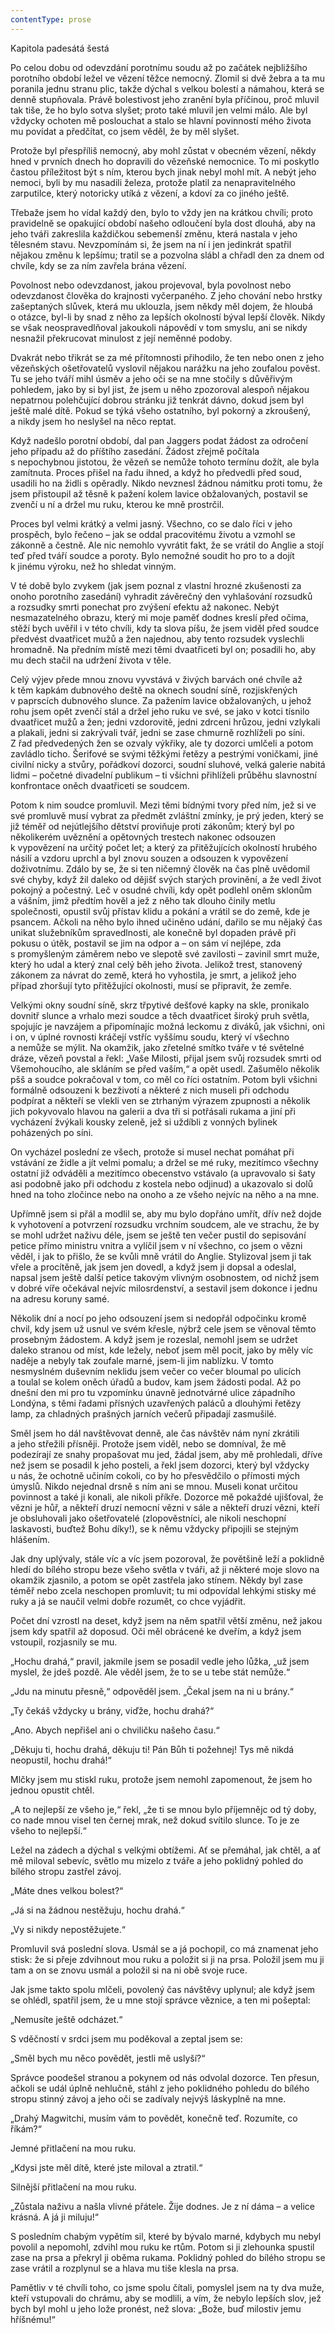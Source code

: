 ```yaml
---
contentType: prose
---
```


Kapitola padesátá šestá

  

Po celou dobu od odevzdání porotnímu soudu až po začátek nejbližšího porotního období ležel ve vězení těžce nemocný. Zlomil si dvě žebra a ta mu poranila jednu stranu plic, takže dýchal s velkou bolestí a námahou, která se denně stupňovala. Právě bolestivost jeho zranění byla příčinou, proč mluvil tak tiše, že ho bylo sotva slyšet; proto také mluvil jen velmi málo. Ale byl vždycky ochoten mě poslouchat a stalo se hlavní povinností mého života mu povídat a předčítat, co jsem věděl, že by měl slyšet.

Protože byl přespříliš nemocný, aby mohl zůstat v obecném vězení, někdy hned v prvních dnech ho dopravili do vězeňské nemocnice. To mi poskytlo častou příležitost být s ním, kterou bych jinak nebyl mohl mít. A nebýt jeho nemoci, byli by mu nasadili železa, protože platil za nenapravitelného zarputilce, který notoricky utíká z vězení, a kdoví za co jiného ještě.

Třebaže jsem ho vídal každý den, bylo to vždy jen na krátkou chvíli; proto pravidelně se opakující období našeho odloučení byla dost dlouhá, aby na jeho tváři zakreslila každičkou sebemenší změnu, která nastala v jeho tělesném stavu. Nevzpomínám si, že jsem na ní i jen jedinkrát spatřil nějakou změnu k lepšímu; tratil se a pozvolna slábl a chřadl den za dnem od chvíle, kdy se za ním zavřela brána vězení.

Povolnost nebo odevzdanost, jakou projevoval, byla povolnost nebo odevzdanost člověka do krajnosti vyčerpaného. Z jeho chování nebo hrstky zašeptaných slůvek, která mu uklouzla, jsem někdy měl dojem, že hloubá o otázce, byl-li by snad z něho za lepších okolností býval lepší člověk. Nikdy se však neospravedlňoval jakoukoli nápovědí v tom smyslu, ani se nikdy nesnažil překrucovat minulost z její neměnné podoby.

Dvakrát nebo třikrát se za mé přítomnosti přihodilo, že ten nebo onen z jeho vězeňských ošetřovatelů vyslovil nějakou narážku na jeho zoufalou pověst. Tu se jeho tváří mihl úsměv a jeho oči se na mne stočily s důvěřivým pohledem, jako by si byl jist, že jsem u něho zpozoroval alespoň nějakou nepatrnou polehčující dobrou stránku již tenkrát dávno, dokud jsem byl ještě malé dítě. Pokud se týká všeho ostatního, byl pokorný a zkroušený, a nikdy jsem ho neslyšel na něco reptat.

Když nadešlo porotní období, dal pan Jaggers podat žádost za odročení jeho případu až do příštího zasedání. Žádost zřejmě počítala s nepochybnou jistotou, že vězeň se nemůže tohoto termínu dožít, ale byla zamítnuta. Proces přišel na řadu ihned, a když ho předvedli před soud, usadili ho na židli s opěradly. Nikdo nevznesl žádnou námitku proti tomu, že jsem přistoupil až těsně k pažení kolem lavice obžalovaných, postavil se zvenčí u ní a držel mu ruku, kterou ke mně prostrčil.

Proces byl velmi krátký a velmi jasný. Všechno, co se dalo říci v jeho prospěch, bylo řečeno – jak se oddal pracovitému životu a vzmohl se zákonně a čestně. Ale nic nemohlo vyvrátit fakt, že se vrátil do Anglie a stojí teď před tváří soudce a poroty. Bylo nemožné soudit ho pro to a dojít k jinému výroku, než ho shledat vinným.

V té době bylo zvykem (jak jsem poznal z vlastní hrozné zkušenosti za onoho porotního zasedání) vyhradit závěrečný den vyhlašování rozsudků a rozsudky smrti ponechat pro zvýšení efektu až nakonec. Nebýt nesmazatelného obrazu, který mi moje paměť dodnes kreslí před očima, stěží bych uvěřil i v této chvíli, kdy ta slova píšu, že jsem viděl před soudce předvést dvaatřicet mužů a žen najednou, aby tento rozsudek vyslechli hromadně. Na předním místě mezi těmi dvaatřiceti byl on; posadili ho, aby mu dech stačil na udržení života v těle.

Celý výjev přede mnou znovu vyvstává v živých barvách oné chvíle až k těm kapkám dubnového deště na oknech soudní síně, rozjiskřených v paprscích dubnového slunce. Za pažením lavice obža­lovaných, u jehož rohu jsem opět zvenčí stál a držel jeho ruku ve své, se jako v kotci tísnilo dvaatřicet mužů a žen; jedni vzdorovitě, jedni zdrceni hrůzou, jedni vzlykali a plakali, jedni si zakrývali tvář, jedni se zase chmurně rozhlíželi po síni. Z řad předvedených žen se ozvaly výkřiky, ale ty dozorci umlčeli a potom zavládlo ticho. Šerifové se svými těžkými řetězy a pestrými voničkami, jiné civilní nicky a stvůry, pořádkoví dozorci, soudní sluhové, velká galerie nabitá lidmi – početné divadelní publikum – ti všichni přihlíželi průběhu slavnostní konfrontace oněch dvaatřiceti se soudcem.

Potom k nim soudce promluvil. Mezi těmi bídnými tvory před ním, jež si ve své promluvě musí vybrat za předmět zvláštní zmínky, je prý jeden, který se již téměř od nejútlejšího dětství proviňuje proti zákonům; který byl po několikerém uvěznění a opětovných trestech nakonec odsouzen k vypovězení na určitý počet let; a který za přitěžujících okolností hrubého násilí a vzdoru uprchl a byl znovu souzen a odsouzen k vypovězení doživotnímu. Zdálo by se, že si ten ničemný člověk na čas plně uvědomil své chyby, když žil daleko od dějišť svých starých provinění, a že vedl život pokojný a počestný. Leč v osudné chvíli, kdy opět podlehl oněm sklonům a vášním, jimž předtím hověl a jež z něho tak dlouho činily metlu společnosti, opustil svůj přístav klidu a pokání a vrátil se do země, kde je psancem. Ačkoli na něho bylo ihned učiněno udání, dařilo se mu nějaký čas unikat služebníkům spravedlnosti, ale konečně byl dopaden právě při pokusu o útěk, postavil se jim na odpor a – on sám ví nejlépe, zda s promyšleným záměrem nebo ve slepotě své zavilosti – zavinil smrt muže, který ho udal a který znal celý běh jeho života. Jelikož trest, stanovený zákonem za návrat do země, která ho vyhostila, je smrt, a jelikož jeho případ zhoršují tyto přitěžující okolnosti, musí se připravit, že zemře.

Velkými okny soudní síně, skrz třpytivé dešťové kapky na skle, pronikalo dovnitř slunce a vrhalo mezi soudce a těch dvaatřicet široký pruh světla, spojujíc je navzájem a připomínajíc možná leckomu z diváků, jak všichni, oni i on, v úplné rovnosti kráčejí vstříc vyššímu soudu, který ví všechno a nemůže se mýlit. Na okamžik, jako zřetelné smítko tváře v té světelné dráze, vězeň povstal a řekl: „Vaše Milosti, přijal jsem svůj rozsudek smrti od Všemohoucího, ale skláním se před vaším,“ a opět usedl. Zašumělo několik pšš a soudce pokračoval v tom, co měl co říci ostatním. Potom byli všichni formálně odsouzeni k bezživotí a některé z nich museli při odchodu podpírat a někteří se vlekli ven se ztrhaným výrazem zpupnosti a několik jich pokyvovalo hlavou na galerii a dva tři si potřásali rukama a jiní při vycházení žvýkali kousky zeleně, jež si uždíbli z vonných bylinek poházených po síni.

On vycházel poslední ze všech, protože si musel nechat pomáhat při vstávání ze židle a jít velmi pomalu; a držel se mé ruky, mezitímco všechny ostatní již odváděli a mezitímco obecenstvo vstávalo (a upravovalo si šaty asi podobně jako při odchodu z kostela nebo odjinud) a ukazovalo si dolů hned na toho zločince nebo na onoho a ze všeho nejvíc na něho a na mne.

Upřímně jsem si přál a modlil se, aby mu bylo dopřáno umřít, dřív než dojde k vyhotovení a potvrzení rozsudku vrchním soudcem, ale ve strachu, že by se mohl udržet naživu déle, jsem se ještě ten večer pustil do sepisování petice přímo ministru vnitra a vylíčil jsem v ní všechno, co jsem o vězni věděl, i jak to přišlo, že se kvůli mně vrátil do Anglie. Stylizoval jsem ji tak vřele a procítěně, jak jsem jen dovedl, a když jsem ji dopsal a odeslal, napsal jsem ještě další petice takovým vlivným osobnostem, od nichž jsem v dobré víře očekával nejvíc milosrdenství, a sestavil jsem dokonce i jednu na adresu koruny samé.

Několik dní a nocí po jeho odsouzení jsem si nedopřál odpočinku kromě chvil, kdy jsem už usnul ve svém křesle, nýbrž cele jsem se věnoval těmto prosebným žádostem. A když jsem je rozeslal, nemohl jsem se udržet daleko stranou od míst, kde ležely, neboť jsem měl pocit, jako by měly víc naděje a nebyly tak zoufale marné, jsem-li jim nablízku. V tomto nesmyslném duševním neklidu jsem večer co večer bloumal po ulicích a toulal se kolem oněch úřadů a budov, kam jsem žádosti podal. Až po dnešní den mi pro tu vzpomínku únavně jednotvárné ulice západního Londýna, s těmi řadami přísných uzavřených paláců a dlouhými řetězy lamp, za chladných prašných jarních večerů připadají zasmušilé.

Směl jsem ho dál navštěvovat denně, ale čas návštěv nám nyní zkrátili a jeho střežili přísněji. Protože jsem viděl, nebo se domníval, že mě podezírají ze snahy propašovat mu jed, žádal jsem, aby mě prohledali, dříve než jsem se posadil k jeho posteli, a řekl jsem dozorci, který byl vždycky u nás, že ochotně učiním cokoli, co by ho přesvědčilo o přímosti mých úmyslů. Nikdo nejednal drsně s ním ani se mnou. Museli konat určitou povinnost a také ji konali, ale nikoli příkře. Dozorce mě pokaždé ujišťoval, že vězni je hůř, a někteří druzí nemocní vězni v sále a někteří druzí vězni, kteří je obsluhovali jako ošetřovatelé (zlopověstníci, ale nikoli neschopní laskavosti, buďtež Bohu díky!), se k němu vždycky připojili se stejným hlášením.

Jak dny uplývaly, stále víc a víc jsem pozoroval, že povětšině leží a poklidně hledí do bílého stropu beze všeho světla v tváři, až ji některé moje slovo na okamžik zjasnilo, a potom se opět zastřela jako stínem. Někdy byl zase téměř nebo zcela neschopen promluvit; tu mi odpovídal lehkými stisky mé ruky a já se naučil velmi dobře rozumět, co chce vyjádřit.

Počet dní vzrostl na deset, když jsem na něm spatřil větší změnu, než jakou jsem kdy spatřil až doposud. Oči měl obrácené ke dveřím, a když jsem vstoupil, rozjasnily se mu.

„Hochu drahá,“ pravil, jakmile jsem se posadil vedle jeho lůžka, „už jsem myslel, že jdeš pozdě. Ale věděl jsem, že to se u tebe stát nemůže.“

„Jdu na minutu přesně,“ odpověděl jsem. „Čekal jsem na ni u brány.“

„Ty čekáš vždycky u brány, viďže, hochu drahá?“

„Ano. Abych nepřišel ani o chviličku našeho času.“

„Děkuju ti, hochu drahá, děkuju ti! Pán Bůh ti požehnej! Tys mě nikdá neopustil, hochu drahá!“

Mlčky jsem mu stiskl ruku, protože jsem nemohl zapomenout, že jsem ho jednou opustit chtěl.

„A to nejlepší ze všeho je,“ řekl, „že ti se mnou bylo příjemnějc od tý doby, co nade mnou visel ten černej mrak, než dokud svítilo slunce. To je ze všeho to nejlepší.“

Ležel na zádech a dýchal s velkými obtížemi. Ať se přemáhal, jak chtěl, a ať mě miloval sebevíc, světlo mu mizelo z tváře a jeho poklidný pohled do bílého stropu zastřel závoj.

„Máte dnes velkou bolest?“

„Já si na žádnou nestěžuju, hochu drahá.“

„Vy si nikdy nepostěžujete.“

Promluvil svá poslední slova. Usmál se a já pochopil, co má znamenat jeho stisk: že si přeje zdvihnout mou ruku a položit si ji na prsa. Položil jsem mu ji tam a on se znovu usmál a položil si na ni obě svoje ruce.

Jak jsme takto spolu mlčeli, povolený čas návštěvy uplynul; ale když jsem se ohlédl, spatřil jsem, že u mne stojí správce věznice, a ten mi pošeptal:

„Nemusíte ještě odcházet.“

S vděčností v srdci jsem mu poděkoval a zeptal jsem se:

„Směl bych mu něco povědět, jestli mě uslyší?“

Správce poodešel stranou a pokynem od nás odvolal dozorce. Ten přesun, ačkoli se udál úplně nehlučně, stáhl z jeho poklidného pohledu do bílého stropu stinný závoj a jeho oči se zadívaly nejvýš láskyplně na mne.

„Drahý Magwitchi, musím vám to povědět, konečně teď. Rozu­míte, co říkám?“

Jemné přitlačení na mou ruku.

„Kdysi jste měl dítě, které jste miloval a ztratil.“

Silnější přitlačení na mou ruku.

„Zůstala naživu a našla vlivné přátele. Žije dodnes. Je z ní dáma – a velice krásná. A já ji miluju!“

S posledním chabým vypětím sil, které by bývalo marné, kdybych mu nebyl povolil a nepomohl, zdvihl mou ruku ke rtům. Potom si ji zlehounka spustil zase na prsa a překryl ji oběma rukama. Poklidný pohled do bílého stropu se zase vrátil a rozplynul se a hlava mu tiše klesla na prsa.

Pamětliv v té chvíli toho, co jsme spolu čítali, pomyslel jsem na ty dva muže, kteří vstupovali do chrámu, aby se modlili, a vím, že nebylo lepších slov, jež bych byl mohl u jeho lože pronést, než slova: „Bože, buď milostiv jemu hříšnému!“
